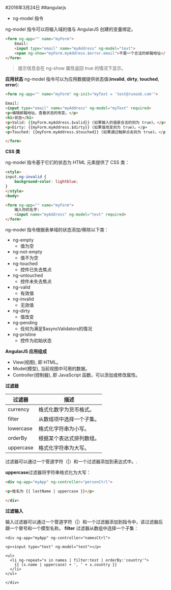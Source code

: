 #2016年3月24日
##angularjs

 - ng-model 指令

ng-model 指令可以将输入域的值与 AngularJS 创建的变量绑定。

```html
<form ng-app="" name="myForm">
    Email:
    <input type="email" name="myAddress" ng-model="text">
    <span ng-show="myForm.myAddress.$error.email">不是一个合法的邮箱地址</span>
</form>
```

>提示信息会在 ng-show 属性返回 true 的情况下显示。

**应用状态**
ng-model 指令可以为应用数据提供状态值(**invalid**, **dirty**, **touched**, **error**):

```html 
<form ng-app="" name="myForm" ng-init="myText = 'test@runoob.com'">

Email:
<input type="email" name="myAddress" ng-model="myText" required>
<p>编辑邮箱地址，查看状态的改变。</p>
<h1>状态</h1>
<p>Valid: {{myForm.myAddress.$valid}} (如果输入的值是合法的则为 true)。</p>
<p>Dirty: {{myForm.myAddress.$dirty}} (如果值改变则为 true)。</p>
<p>Touched: {{myForm.myAddress.$touched}} (如果通过触屏点击则为 true)。</p>

</form>
```

**CSS 类**

ng-model 指令基于它们的状态为 HTML 元素提供了 CSS 类：

```html
<style>
input.ng-invalid {
    background-color: lightblue;
}
</style>
<body>

<form ng-app="" name="myForm">
    输入你的名字:
    <input name="myAddress" ng-model="text" required>
</form>
```

ng-model 指令根据表单域的状态添加/移除以下类：

 - ng-empty
     + 值为空
 - ng-not-empty
     + 值不为空
 - ng-touched
     + 控件已失去焦点
 - ng-untouched
     + 控件未失去焦点
 - ng-valid
     + 有效值
 - ng-invalid
     + 无效值
 - ng-dirty
     + 值改变
 - ng-pending
     + 任何为满足$asyncValidators的情况
 - ng-pristine
     + 控件为初始状态

**AngularJS 应用组成**

 - View(视图), 即 HTML。
 - Model(模型), 当前视图中可用的数据。
 - Controller(控制器), 即 JavaScript 函数，可以添加或修改属性。

**过滤器**

|过滤器| 描述|
|--|--|
|currency   | 格式化数字为货币格式。|
|filter | 从数组项中选择一个子集。|
|lowercase  | 格式化字符串为小写。|
|orderBy|根据某个表达式排列数组。|
|uppercase  | 格式化字符串为大写。|

过滤器可以通过一个管道字符（|）和一个过滤器添加到表达式中。.

**uppercase**过滤器将字符串格式化为大写：

```html 
<div ng-app="myApp" ng-controller="personCtrl">

<p>姓名为 {{ lastName | uppercase }}</p>

</div>

```

**过滤输入**

输入过滤器可以通过一个管道字符（|）和一个过滤器添加到指令中，该过滤器后跟一个冒号和一个模型名称。
**filter** 过滤器从数组中选择一个子集：

```html5
<div ng-app="myApp" ng-controller="namesCtrl">

<p><input type="text" ng-model="test"></p>

<ul>
  <li ng-repeat="x in names | filter:test | orderBy:'country'">
    {{ (x.name | uppercase) + ', ' + x.country }}
  </li>
</ul>

</div>

```

